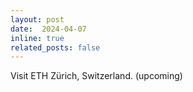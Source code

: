 ```yaml
---
layout: post
date:  2024-04-07
inline: true
related_posts: false
---
```


Visit ETH Zürich, Switzerland.  (upcoming)
 
 